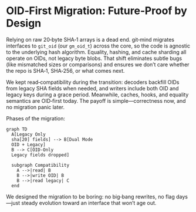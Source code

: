 # OID‑First Migration: Future‑Proof by Design

Relying on raw 20‑byte SHA‑1 arrays is a dead end. git‑mind migrates interfaces to `git_oid` (our `gm_oid_t`) across the core, so the code is agnostic to the underlying hash algorithm. Equality, hashing, and cache sharding all operate on OIDs, not legacy byte blobs. That shift eliminates subtle bugs (like mismatched sizes or comparisons) and ensures we don’t care whether the repo is SHA‑1, SHA‑256, or what comes next.

We kept read‑compatibility during the transition: decoders backfill OIDs from legacy SHA fields when needed, and writers include both OID and legacy keys during a grace period. Meanwhile, caches, hooks, and equality semantics are OID‑first today. The payoff is simple—correctness now, and no migration panic later.

Phases of the migration:

```mermaid
graph TD
  A[Legacy Only
  sha[20] fields] --> B[Dual Mode
  OID + Legacy]
  B --> C[OID‑Only
  Legacy fields dropped]

  subgraph Compatibility
    A -->|read| B
    B -->|write OID| B
    B -->|read legacy| C
  end
```

We designed the migration to be boring: no big‑bang rewrites, no flag days—just steady evolution toward an interface that won’t age out.
